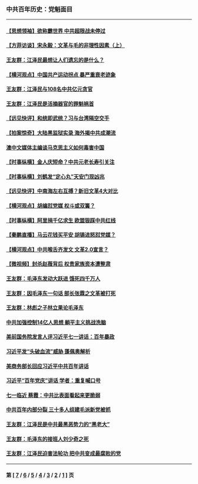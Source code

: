 ### 中共百年历史：党魁面目
---
#### [【思想领袖】欲称霸世界 中共超限战未停过](../../pages/nf1176107/n13745142.md?10090430) 
#### [【方菲访谈】宋永毅：文革与毛的非理性因素（上）](../../pages/nf1176107/n13469956.md?10090430) 
#### [王友群：江泽民最想让人们遗忘的是什么？](../../pages/nf1176107/n13408949.md?10090430) 
#### [【横河观点】中国共产运动拐点 暴严重衰老迹象](../../pages/nf1176107/n13388333.md?10090430) 
#### [王友群：江泽民与108名中共亿元贪官](../../pages/nf1176107/n13352358.md?10090430) 
#### [王友群：江泽民是活摘器官的罪魁祸首](../../pages/nf1176107/n13336903.md?10090430) 
#### [【远见快评】和统即武统？习与台湾隔空交手](../../pages/nf1176107/n13297739.md?10090430) 
#### [【拍案惊奇】大陆黑监狱实录 海外揭中共成潮流](../../pages/nf1176107/n13288853.md?10090430) 
#### [澳中文媒体主编谈马克思主义如何毒害中国](../../pages/nf1176107/n13257387.md?10090430) 
#### [【时事纵横】金人庆短命？中共元老长寿引关注](../../pages/nf1176107/n13217934.md?10090430) 
#### [【时事纵横】刘鹤发“定心丸”天安门现凶兆](../../pages/nf1176107/n13215416.md?10090430) 
#### [【远见快评】中南海左右互搏？新旧文革4大对比](../../pages/nf1176107/n13214745.md?10090430) 
#### [【横河观点】胡编怼党媒 权斗或双簧？](../../pages/nf1176107/n13210864.md?10090430) 
#### [【时事纵横】阿里捐千亿求生 欧盟狠踩中共红线](../../pages/nf1176107/n13206431.md?10090430) 
#### [【秦鹏直播】马云花钱买平安 胡锡进怒怼党媒？](../../pages/nf1176107/n13206392.md?10090430) 
#### [【横河观点】中共喉舌齐发文 文革2.0宣言？](../../pages/nf1176107/n13201248.md?10090430) 
#### [【微视频】封杀赵薇背后 权贵家族资本遭整肃](../../pages/nf1176107/n13197798.md?10090430) 
#### [王友群：毛泽东发动大跃进 饿死四千万人](../../pages/nf1176107/n13177158.md?10090430) 
#### [王友群：因毛泽东一句话 部长张霖之文革被打死](../../pages/nf1176107/n13161711.md?10090430) 
#### [王友群：林彪之子林立果论毛泽东](../../pages/nf1176107/n13128622.md?10090430) 
#### [中共加强控制14亿人思想 躺平主义挑战洗脑](../../pages/nf1176107/n13094299.md?10090430) 
#### [美前国务院发言人评习近平七一讲话：百年暴政](../../pages/nf1176107/n13066986.md?10090430) 
#### [习近平发“头破血流”威胁 蓬佩奥解析](../../pages/nf1176107/n13063604.md?10090430) 
#### [美商务部长回应习近平中共百年讲话](../../pages/nf1176107/n13062903.md?10090430) 
#### [习近平“百年党庆”讲话 学者：重复喊口号](../../pages/nf1176107/n13061411.md?10090430) 
#### [七一临近 蔡霞：中共比表面看起来更脆弱](../../pages/nf1176107/n13056418.md?10090430) 
#### [中共百年内部分裂 三十多人组建毛派新党被抓](../../pages/nf1176107/n13044023.md?10090430) 
#### [王友群：江泽民是中共最黑恶势力的“黑老大”](../../pages/nf1176107/n13022180.md?10090430) 
#### [王友群：毛泽东的接班人刘少奇之死](../../pages/nf1176107/n12991772.md?10090430) 
#### [王友群：江泽民迫害法轮功 把中共变成最腐败的党](../../pages/nf1176107/n12947347.md?10090430) 

---
#### 第 [ [7](./7.md?10090430) / [6](./6.md?10090430) / [5](./5.md?10090430) / [4](./4.md?10090430) / [3](./3.md?10090430) / [2](./2.md?10090430) / [1](./1.md?10090430) ] 页
